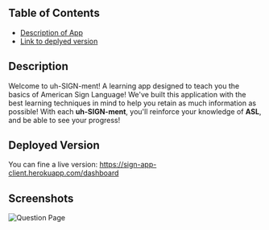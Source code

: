 ## Table of Contents

- [Description of App](#description)
- [Link to deplyed version](#deployed-version)



## Description

Welcome to uh-SIGN-ment! A learning app designed to teach you the
basics of American Sign Language! We've built this application with
the best learning techniques in mind to help you retain as much
information as possible! With each <strong>uh-SIGN-ment</strong>,
you'll reinforce your knowledge of <strong>ASL</strong>, and be able
to see your progress!

## Deployed Version

You can fine a live version:
https://sign-app-client.herokuapp.com/dashboard


## Screenshots

![Question Page](./screenshots/mainPage.png)